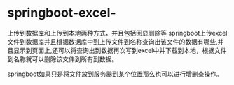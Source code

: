 # springboot-excel-
上传到数据库和上传到本地两种方式，并且包括回显删除等
springboot上传excel文件到数据库并且根据数据库中到上传文件到名称查询出该文件的数据有哪些,并且显示到页面上,还可以将查询出到数据再次写到excel中并下载到本地，根据文件到名称就可以删除该文件到所有到数据。

springboot如果只是将文件放到服务器到某个位置那么也可以进行增删查操作。
